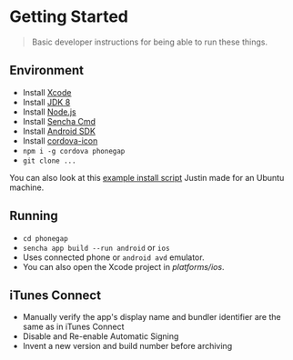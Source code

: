 # Getting Started

> Basic developer instructions for being able to run these things.

## Environment

- Install [Xcode](https://developer.apple.com/xcode/)
- Install [JDK 8](http://www.oracle.com/technetwork/java/javase/downloads/index.html)
- Install [Node.js](https://nodejs.org/)
- Install [Sencha Cmd](https://www.sencha.com/products/sencha-cmd/)
- Install [Android SDK](https://developer.android.com/studio/index.html)
- Install [cordova-icon](https://github.com/AlexDisler/cordova-icon)
- `npm i -g cordova phonegap`
- `git clone ...`

You can also look at this [example install script](https://gist.github.com/jhcarr/c0276b2978b8603c74e3) Justin made for an Ubuntu machine.

## Running

- `cd phonegap`
- `sencha app build --run android` or `ios`
- Uses connected phone or `android avd` emulator.
- You can also open the Xcode project in *platforms/ios*.

## iTunes Connect

- Manually verify the app's display name and bundler identifier are the same as in iTunes Connect
- Disable and Re-enable Automatic Signing
- Invent a new version and build number before archiving
